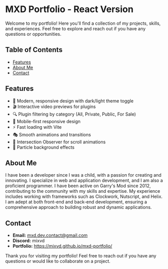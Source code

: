 # MXD Portfolio - React Version

Welcome to my portfolio! Here you'll find a collection of my projects, skills, and experiences. Feel free to explore and reach out if you have any questions or opportunities.

## Table of Contents
- [Features](#features)
- [About Me](#about-me)
- [Contact](#contact)

## Features

- 🎨 Modern, responsive design with dark/light theme toggle
- 🎬 Interactive video previews for plugins
- 🔍 Plugin filtering by category (All, Private, Public, For Sale)
- 📱 Mobile-first responsive design
- ⚡ Fast loading with Vite
- 🎭 Smooth animations and transitions
- 🎯 Intersection Observer for scroll animations
- 🎪 Particle background effects

## About Me
I have been a developer since I was a child, with a passion for creating and innovating.
I specialize in web and application development, and I am also a proficient programmer.
I have been active on Garry's Mod since 2012, contributing to the community with my skills and expertise.
My experience includes working with frameworks such as Clockwork, Nutscript, and Helix.
I am adept at both front-end and back-end development, ensuring a comprehensive approach to building robust and dynamic applications.

## Contact
- **Email:** mxd.dev.contact@gmail.com
- **Discord:** mixvd
- **Portfolio:** https://mixvd.github.io/mxd-portfolio/

Thank you for visiting my portfolio! Feel free to reach out if you have any questions or would like to collaborate on a project.